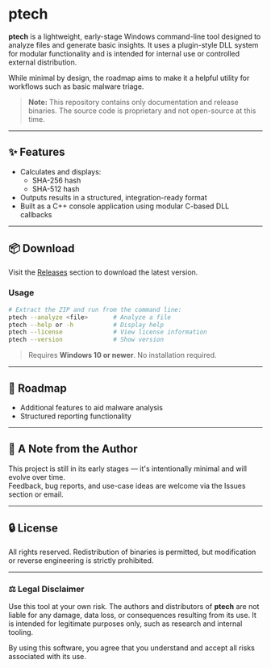 # ptech

**ptech** is a lightweight, early-stage Windows command-line tool designed to analyze files and generate basic insights. It uses a plugin-style DLL system for modular functionality and is intended for internal use or controlled external distribution.

While minimal by design, the roadmap aims to make it a helpful utility for workflows such as basic malware triage.

> **Note:** This repository contains only documentation and release binaries. The source code is proprietary and not open-source at this time.

---

## ✨ Features

- Calculates and displays:
  - SHA-256 hash
  - SHA-512 hash
- Outputs results in a structured, integration-ready format
- Built as a C++ console application using modular C-based DLL callbacks

---

## 📦 Download

Visit the [Releases](https://github.com/palavitech/ptech/releases/) section to download the latest version.

### Usage

```bash
# Extract the ZIP and run from the command line:
ptech --analyze <file>       # Analyze a file
ptech --help or -h           # Display help
ptech --license              # View license information
ptech --version              # Show version
```

> Requires **Windows 10 or newer**. No installation required.

---

## 🚧 Roadmap

- Additional features to aid malware analysis
- Structured reporting functionality

---

## 💬 A Note from the Author

This project is still in its early stages — it's intentionally minimal and will evolve over time.  
Feedback, bug reports, and use-case ideas are welcome via the Issues section or email.

---

## 🔒 License

All rights reserved. Redistribution of binaries is permitted, but modification or reverse engineering is strictly prohibited.


---

### ⚖️ Legal Disclaimer

Use this tool at your own risk. The authors and distributors of **ptech** are not liable for any damage, data loss, or consequences resulting from its use. It is intended for legitimate purposes only, such as research and internal tooling.

By using this software, you agree that you understand and accept all risks associated with its use.
